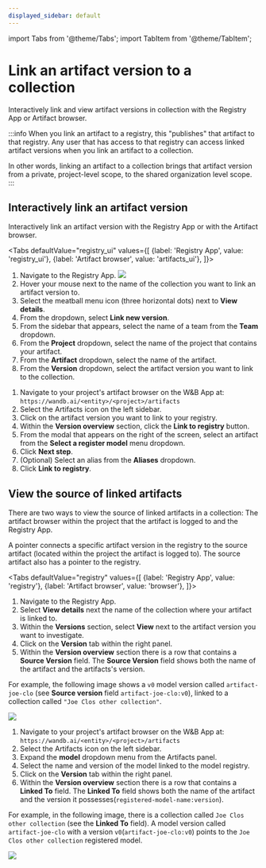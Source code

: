 ```yaml
---
displayed_sidebar: default
---
```

import Tabs from '@theme/Tabs';
import TabItem from '@theme/TabItem';

# Link an artifact version to a collection

Interactively link and view artifact versions in collection with the Registry App or Artifact browser. 

:::info
When you link an artifact to a registry, this "publishes" that artifact to that registry. Any user that has access to that registry can access linked artifact versions when you link an artifact to a collection.

In other words, linking an artifact to a collection brings that artifact version from a private, project-level scope, to the shared organization level scope.
:::

## Interactively link an artifact version
Interactively link an artifact version with the Registry App or with the Artifact browser.

<Tabs
  defaultValue="registry_ui"
  values={[
    {label: 'Registry App', value: 'registry_ui'},
    {label: 'Artifact browser', value: 'artifacts_ui'},
  ]}>
  <TabItem value="registry_ui">

1. Navigate to the Registry App.
![](/images/registry/navigate_to_registry_app.png)
2. Hover your mouse next to the name of the collection you want to link an artifact version to.
3. Select the meatball menu icon (three horizontal dots) next to  **View details**.
4. From the dropdown, select **Link new version**.
5. From the sidebar that appears, select the name of a team from the **Team** dropdown.
5. From the **Project** dropdown, select the name of the project that contains your artifact. 
6. From the **Artifact** dropdown, select the name of the artifact. 
7. From the **Version** dropdown, select the artifact version you want to link to the collection.

<!-- TO DO insert gif -->

  </TabItem>
  <TabItem value="artifacts_ui">

1. Navigate to your project's artifact browser on the W&B App at: `https://wandb.ai/<entity>/<project>/artifacts`
2. Select the Artifacts icon on the left sidebar.
3. Click on the artifact version you want to link to your registry.
4. Within the **Version overview** section, click the **Link to registry** button.
5. From the modal that appears on the right of the screen, select an artifact from the **Select a register model** menu dropdown. 
6. Click **Next step**.
7. (Optional) Select an alias from the **Aliases** dropdown. 
8. Click **Link to registry**. 

<!-- Update this gif -->
<!-- ![](/images/models/manual_linking.gif) -->

  </TabItem>
</Tabs>

## View the source of linked artifacts

There are two ways to view the source of linked artifacts in a collection: The artifact browser within the project that the artifact is logged to and the Registry App.

A pointer connects a specific artifact version in the registry to the source artifact (located within the project the artifact is logged to). The source artifact also has a pointer to the registry.

<Tabs
  defaultValue="registry"
  values={[
    {label: 'Registry App', value: 'registry'},
    {label: 'Artifact browser', value: 'browser'},
  ]}>
  <TabItem value="registry">

1. Navigate to the Registry App.
2. Select **View details** next the name of the collection where your artifact is linked to.
3. Within the **Versions** section, select **View** next to the artifact version you want to investigate.
4. Click on the **Version** tab within the right panel.
5. Within the **Version overview** section there is a row that contains a **Source Version** field. The **Source Version** field shows both the name of the artifact and the artifacts's version.

For example, the following image shows a `v0` model version called `artifact-joe-clo` (see **Source version** field `artifact-joe-clo:v0`), linked to a collection called `"Joe Clos other collection"`.

![](/images/registry/view_linked_artifact.png)

  </TabItem>
  <TabItem value="browser">

1. Navigate to your project's artifact browser on the W&B App at: `https://wandb.ai/<entity>/<project>/artifacts`
2. Select the Artifacts icon on the left sidebar.
3. Expand the **model** dropdown menu from the Artifacts panel.
4. Select the name and version of the model linked to the model registry.
5. Click on the **Version** tab within the right panel.
6. Within the **Version overview** section there is a row that contains a **Linked To** field. The **Linked To** field shows both the name of the artifact and the version it possesses(`registered-model-name:version`). 

For example, in the following image, there is a collection called `Joe Clos other collection` (see the **Linked To** field). A model version called `artifact-joe-clo` with a version `v0`(`artifact-joe-clo:v0`) points to the `Joe Clos other collection` registered model.


![](/images/models/view_linked_model_artifacts_browser.png)


  </TabItem>
</Tabs>